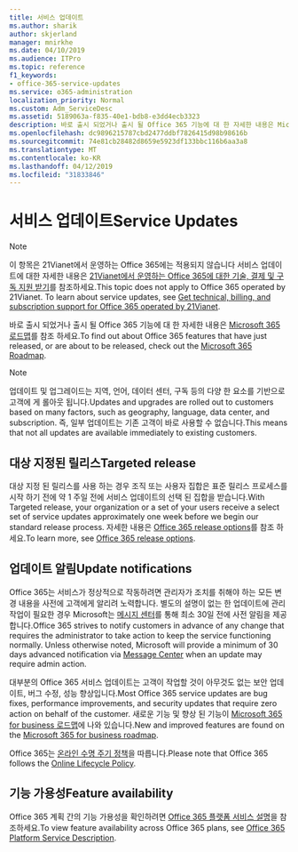 ```yaml
---
title: 서비스 업데이트
ms.author: sharik
author: skjerland
manager: mnirkhe
ms.date: 04/10/2019
ms.audience: ITPro
ms.topic: reference
f1_keywords:
- office-365-service-updates
ms.service: o365-administration
localization_priority: Normal
ms.custom: Adm_ServiceDesc
ms.assetid: 5189063a-f835-40e1-bdb8-e3dd4ecb3323
description: 바로 출시 되었거나 출시 될 Office 365 기능에 대 한 자세한 내용은 Microsoft 365 로드맵를 참조 하세요.
ms.openlocfilehash: dc9896215787cbd2477ddbf7826415d98b98616b
ms.sourcegitcommit: 74e81cb28482d8659e5923df133bbc116b6aa3a8
ms.translationtype: MT
ms.contentlocale: ko-KR
ms.lasthandoff: 04/12/2019
ms.locfileid: "31833846"
---
```

# <a name="service-updates"></a><span data-ttu-id="3fd8a-103">서비스 업데이트</span><span class="sxs-lookup"><span data-stu-id="3fd8a-103">Service Updates</span></span>

> [!NOTE]
> <span data-ttu-id="3fd8a-p101">이 항목은 21Vianet에서 운영하는 Office 365에는 적용되지 않습니다 서비스 업데이트에 대한 자세한 내용은 [21Vianet에서 운영하는 Office 365에 대한 기술, 결제 및 구독 지원 받기](http://go.microsoft.com/fwlink/?LinkID=733350&amp;clcid=0x409)를 참조하세요.</span><span class="sxs-lookup"><span data-stu-id="3fd8a-p101">This topic does not apply to Office 365 operated by 21Vianet. To learn about service updates, see [Get technical, billing, and subscription support for Office 365 operated by 21Vianet](http://go.microsoft.com/fwlink/?LinkID=733350&amp;clcid=0x409).</span></span> 
  
<span data-ttu-id="3fd8a-106">바로 출시 되었거나 출시 될 Office 365 기능에 대 한 자세한 내용은 [Microsoft 365 로드맵](https://go.microsoft.com/fwlink/?LinkId=509914)를 참조 하세요.</span><span class="sxs-lookup"><span data-stu-id="3fd8a-106">To find out about Office 365 features that have just released, or are about to be released, check out the [Microsoft 365 Roadmap](https://go.microsoft.com/fwlink/?LinkId=509914).</span></span>
  
> [!NOTE]
> <span data-ttu-id="3fd8a-107">업데이트 및 업그레이드는 지역, 언어, 데이터 센터, 구독 등의 다양 한 요소를 기반으로 고객에 게 롤아웃 됩니다.</span><span class="sxs-lookup"><span data-stu-id="3fd8a-107">Updates and upgrades are rolled out to customers based on many factors, such as geography, language, data center, and subscription.</span></span> <span data-ttu-id="3fd8a-108">즉, 일부 업데이트는 기존 고객이 바로 사용할 수 없습니다.</span><span class="sxs-lookup"><span data-stu-id="3fd8a-108">This means that not all updates are available immediately to existing customers.</span></span> 
  
## <a name="targeted-release"></a><span data-ttu-id="3fd8a-109">대상 지정된 릴리스</span><span class="sxs-lookup"><span data-stu-id="3fd8a-109">Targeted release</span></span>

<span data-ttu-id="3fd8a-110">대상 지정 된 릴리스를 사용 하는 경우 조직 또는 사용자 집합은 표준 릴리스 프로세스를 시작 하기 전에 약 1 주일 전에 서비스 업데이트의 선택 된 집합을 받습니다.</span><span class="sxs-lookup"><span data-stu-id="3fd8a-110">With Targeted release, your organization or a set of your users receive a select set of service updates approximately one week before we begin our standard release process.</span></span> <span data-ttu-id="3fd8a-111">자세한 내용은 [Office 365 release options](https://docs.microsoft.com/office365/admin/manage/release-options-in-office-365?view=o365-worldwide)를 참조 하세요.</span><span class="sxs-lookup"><span data-stu-id="3fd8a-111">To learn more, see [Office 365 release options](https://docs.microsoft.com/office365/admin/manage/release-options-in-office-365?view=o365-worldwide).</span></span> 
  
## <a name="update-notifications"></a><span data-ttu-id="3fd8a-112">업데이트 알림</span><span class="sxs-lookup"><span data-stu-id="3fd8a-112">Update notifications</span></span>

<span data-ttu-id="3fd8a-p104">Office 365는 서비스가 정상적으로 작동하려면 관리자가 조치를 취해야 하는 모든 변경 내용을 사전에 고객에게 알리려 노력합니다. 별도의 설명이 없는 한 업데이트에 관리 작업이 필요한 경우 Microsoft는 [메시지 센터](http://technet.microsoft.com/library/38FB3333-BFCC-4340-A37B-DEDA509C209.aspx)를 통해 최소 30일 전에 사전 알림을 제공합니다.</span><span class="sxs-lookup"><span data-stu-id="3fd8a-p104">Office 365 strives to notify customers in advance of any change that requires the administrator to take action to keep the service functioning normally. Unless otherwise noted, Microsoft will provide a minimum of 30 days advanced notification via [Message Center](http://technet.microsoft.com/library/38FB3333-BFCC-4340-A37B-DEDA509C209.aspx) when an update may require admin action.</span></span> 
  
<span data-ttu-id="3fd8a-115">대부분의 Office 365 서비스 업데이트는 고객이 작업할 것이 아무것도 없는 보안 업데이트, 버그 수정, 성능 향상입니다.</span><span class="sxs-lookup"><span data-stu-id="3fd8a-115">Most Office 365 service updates are bug fixes, performance improvements, and security updates that require zero action on behalf of the customer.</span></span> <span data-ttu-id="3fd8a-116">새로운 기능 및 향상 된 기능이 [Microsoft 365 for business 로드맵](http://roadmap.office.com/)에 나와 있습니다.</span><span class="sxs-lookup"><span data-stu-id="3fd8a-116">New and improved features are found on the [Microsoft 365 for business roadmap](http://roadmap.office.com/).</span></span>
  
<span data-ttu-id="3fd8a-117">Office 365는 [온라인 수명 주기 정책](https://support.microsoft.com/lifecycle#gp/osslpolicy)을 따릅니다.</span><span class="sxs-lookup"><span data-stu-id="3fd8a-117">Please note that Office 365 follows the [Online Lifecycle Policy](https://support.microsoft.com/lifecycle#gp/osslpolicy).</span></span>
  
## <a name="feature-availability"></a><span data-ttu-id="3fd8a-118">기능 가용성</span><span class="sxs-lookup"><span data-stu-id="3fd8a-118">Feature availability</span></span>

<span data-ttu-id="3fd8a-119">Office 365 계획 간의 기능 가용성을 확인하려면 [Office 365 플랫폼 서비스 설명](https://technet.microsoft.com/library/office-365-platform-service-description.aspx)을 참조하세요.</span><span class="sxs-lookup"><span data-stu-id="3fd8a-119">To view feature availability across Office 365 plans, see [Office 365 Platform Service Description](https://technet.microsoft.com/library/office-365-platform-service-description.aspx).</span></span>
  

